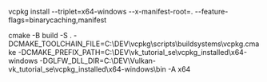 <!-- installing vkp libs to the project using the vcpkg manifest -->
vcpkg install --triplet=x64-windows --x-manifest-root=. --feature-flags=binarycaching,manifest

<!-- for building  -->
cmake -B build -S . -DCMAKE_TOOLCHAIN_FILE=C:\DEV\vcpkg\scripts\buildsystems\vcpkg.cmake -DCMAKE_PREFIX_PATH=C:\DEV\vk_tutorial_se\vcpkg_installed\x64-windows -DGLFW_DLL_DIR=C:\DEV\Vulkan-vk_tutorial_se\vcpkg_installed\x64-windows\bin -A x64